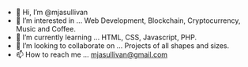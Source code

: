 - 👋 Hi, I’m @mjasullivan
- 👀 I’m interested in ... Web Development, Blockchain, Cryptocurrency, Music and Coffee.
- 🌱 I’m currently learning ... HTML, CSS, Javascript, PHP.
- 💞️ I’m looking to collaborate on ... Projects of all shapes and sizes.
- 📫 How to reach me ... mjasullivan@gmail.com

<!---
mjasullivan/mjasullivan is a ✨ special ✨ repository because its `README.md` (this file) appears on your GitHub profile.
You can click the Preview link to take a look at your changes.
--->
